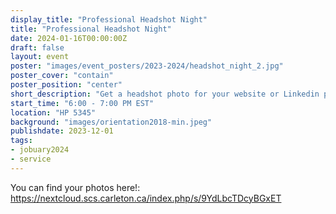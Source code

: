 ```yaml
---
display_title: "Professional Headshot Night"
title: "Professional Headshot Night"
date: 2024-01-16T00:00:00Z
draft: false
layout: event
poster: "images/event_posters/2023-2024/headshot_night_2.jpg"
poster_cover: "contain"
poster_position: "center"
short_description: "Get a headshot photo for your website or Linkedin profile."
start_time: "6:00 - 7:00 PM EST"
location: "HP 5345"
background: "images/orientation2018-min.jpeg"
publishdate: 2023-12-01
tags:
- jobuary2024
- service
---
```

You can find your photos here!: https://nextcloud.scs.carleton.ca/index.php/s/9YdLbcTDcyBGxET